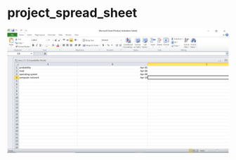 # project_spread_sheet

![Image description](https://github.com/som23ya/project_spread_sheet/blob/master/project_spread_sheet-master/pic2.png)
